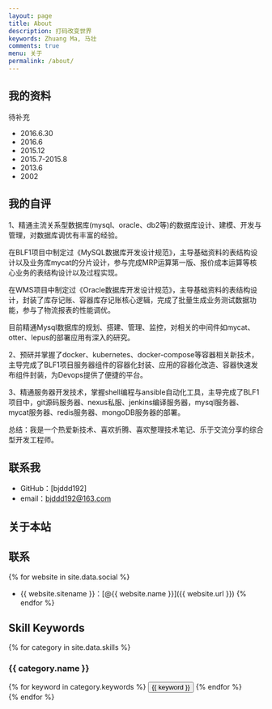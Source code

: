 ```yaml
---
layout: page
title: About
description: 打码改变世界
keywords: Zhuang Ma, 马壮
comments: true
menu: 关于
permalink: /about/
---
```


## 我的资料	

待补充

* 2016.6.30  
* 2016.6  
* 2015.12  
* 2015.7-2015.8  
* 2013.6  
* 2002 

## 我的自评

1、精通主流关系型数据库(mysql、oracle、db2等)的数据库设计、建模、开发与管理，对数据库调优有丰富的经验。

在BLF1项目中制定过《MySQL数据库开发设计规范》，主导基础资料的表结构设计以及业务库mycat的分片设计，参与完成MRP运算第一版、报价成本运算等核心业务的表结构设计以及过程实现。

在WMS项目中制定过《Oracle数据库开发设计规范》，主导基础资料的表结构设计，封装了库存记账、容器库存记账核心逻辑，完成了批量生成业务测试数据功能，参与了物流报表的性能调优。

目前精通Mysql数据库的规划、搭建、管理、监控，对相关的中间件如mycat、otter、lepus的部署应用有深入的研究。

2、预研并掌握了docker、kubernetes、docker-compose等容器相关新技术，主导完成了BLF1项目服务器组件的容器化封装、应用的容器化改造、容器快速发布组件封装，为Devops提供了便捷的平台。

3、精通服务器开发技术，掌握shell编程与ansible自动化工具，主导完成了BLF1项目中，git源码服务器、nexus私服、jenkins编译服务器，mysql服务器、mycat服务器、redis服务器、mongoDB服务器的部署。

总结：我是一个热爱新技术、喜欢折腾、喜欢整理技术笔记、乐于交流分享的综合型开发工程师。



## 联系我

* GitHub：[bjddd192]
* email：bjddd192@163.com


## 关于本站

## 联系

{% for website in site.data.social %}
* {{ website.sitename }}：[@{{ website.name }}]({{ website.url }})
{% endfor %}

## Skill Keywords

{% for category in site.data.skills %}
### {{ category.name }}
<div class="btn-inline">
{% for keyword in category.keywords %}
<button class="btn btn-outline" type="button">{{ keyword }}</button>
{% endfor %}
</div>
{% endfor %}
